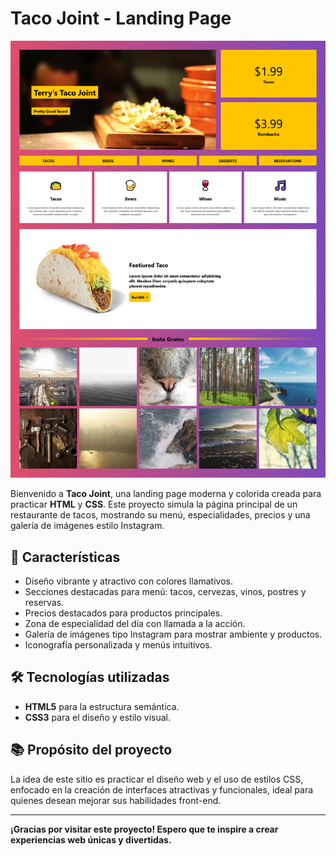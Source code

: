 # Taco Joint - Landing Page

![Taco Joint Preview](img/preview.png)

Bienvenido a **Taco Joint**, una landing page moderna y colorida creada para practicar **HTML** y **CSS**. Este proyecto simula la página principal de un restaurante de tacos, mostrando su menú, especialidades, precios y una galería de imágenes estilo Instagram.

## 🌮 Características

- Diseño vibrante y atractivo con colores llamativos.
- Secciones destacadas para menú: tacos, cervezas, vinos, postres y reservas.
- Precios destacados para productos principales.
- Zona de especialidad del día con llamada a la acción.
- Galería de imágenes tipo Instagram para mostrar ambiente y productos.
- Iconografía personalizada y menús intuitivos.

## 🛠️ Tecnologías utilizadas

- **HTML5** para la estructura semántica.
- **CSS3** para el diseño y estilo visual.

## 📚 Propósito del proyecto

La idea de este sitio es practicar el diseño web y el uso de estilos CSS, enfocado en la creación de interfaces atractivas y funcionales, ideal para quienes desean mejorar sus habilidades front-end.

---

**¡Gracias por visitar este proyecto! Espero que te inspire a crear experiencias web únicas y divertidas.**
